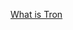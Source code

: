 
[What is Tron](https://github.com/Pythagoras51213/Documentation/blob/master/English_Documentation/TRON_Introduction/What%20is%20Tron.md)




